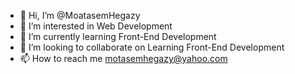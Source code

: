 - 👋 Hi, I’m @MoatasemHegazy
- 👀 I’m interested in Web Development
- 🌱 I’m currently learning Front-End Development
- 💞️ I’m looking to collaborate on Learning Front-End Development
- 📫 How to reach me motasemhegazy@yahoo.com

<!---
MoatasemHegazy/MoatasemHegazy is a ✨ special ✨ repository because its `README.md` (this file) appears on your GitHub profile.
You can click the Preview link to take a look at your changes.
--->
